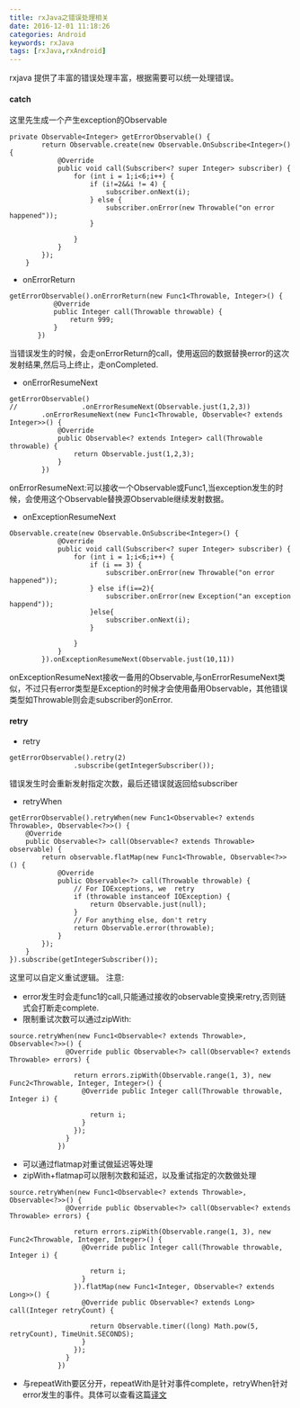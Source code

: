 ```yaml
---
title: rxJava之错误处理相关
date: 2016-12-01 11:18:26
categories: Android
keywords: rxJava
tags: [rxJava,rxAndroid]
---
```

rxjava 提供了丰富的错误处理丰富，根据需要可以统一处理错误。
<!--more-->
#### catch
这里先生成一个产生exception的Observable

```
private Observable<Integer> getErrorObservable() {
        return Observable.create(new Observable.OnSubscribe<Integer>() {
            @Override
            public void call(Subscriber<? super Integer> subscriber) {
                for (int i = 1;i<6;i++) {
                    if (i!=2&&i != 4) {
                        subscriber.onNext(i);
                    } else {
                        subscriber.onError(new Throwable("on error happened"));
                    }

                }
            }
        });
    }
```
- onErrorReturn

```
getErrorObservable().onErrorReturn(new Func1<Throwable, Integer>() {
           @Override
           public Integer call(Throwable throwable) {
               return 999;
           }
       })
```
当错误发生的时候，会走onErrorReturn的call，使用返回的数据替换error的这次发射结果,然后马上终止，走onCompleted.

- onErrorResumeNext

```
getErrorObservable()
//                .onErrorResumeNext(Observable.just(1,2,3))
        .onErrorResumeNext(new Func1<Throwable, Observable<? extends Integer>>() {
            @Override
            public Observable<? extends Integer> call(Throwable throwable) {
                return Observable.just(1,2,3);
            }
        })
```

onErrorResumeNext:可以接收一个Observable或Func1,当exception发生的时候，会使用这个Observable替换源Observable继续发射数据。

- onExceptionResumeNext

```
Observable.create(new Observable.OnSubscribe<Integer>() {
            @Override
            public void call(Subscriber<? super Integer> subscriber) {
                for (int i = 1;i<6;i++) {
                    if (i == 3) {
                        subscriber.onError(new Throwable("on error happened"));
                    } else if(i==2){
                        subscriber.onError(new Exception("an exception happend"));
                    }else{
                        subscriber.onNext(i);
                    }

                }
            }
        }).onExceptionResumeNext(Observable.just(10,11))
```

onExceptionResumeNext接收一备用的Observable,与onErrorResumeNext类似，不过只有error类型是Exception的时候才会使用备用Observable，其他错误类型如Throwable则会走subscriber的onError.

#### retry
- retry

```
getErrorObservable().retry(2)
                .subscribe(getIntegerSubscriber());
```
错误发生时会重新发射指定次数，最后还错误就返回给subscriber

- retryWhen

```
getErrorObservable().retryWhen(new Func1<Observable<? extends Throwable>, Observable<?>>() {
    @Override
    public Observable<?> call(Observable<? extends Throwable> observable) {
        return observable.flatMap(new Func1<Throwable, Observable<?>>() {
            @Override
            public Observable<?> call(Throwable throwable) {
                // For IOExceptions, we  retry
                if (throwable instanceof IOException) {
                    return Observable.just(null);
                }
                // For anything else, don't retry
                return Observable.error(throwable);
            }
        });
    }
}).subscribe(getIntegerSubscriber());
```
这里可以自定义重试逻辑。
注意:
- error发生时会走func1的call,只能通过接收的observable变换来retry,否则链式会打断走complete.
- 限制重试次数可以通过zipWith:

```
source.retryWhen(new Func1<Observable<? extends Throwable>, Observable<?>>() {
              @Override public Observable<?> call(Observable<? extends Throwable> errors) {

                return errors.zipWith(Observable.range(1, 3), new Func2<Throwable, Integer, Integer>() {
                  @Override public Integer call(Throwable throwable, Integer i) {

                    return i;
                  }
                });
              }
            })
```
- 可以通过flatmap对重试做延迟等处理
- zipWith+flatmap可以限制次数和延迟，以及重试指定的次数做处理

```
source.retryWhen(new Func1<Observable<? extends Throwable>, Observable<?>>() {
              @Override public Observable<?> call(Observable<? extends Throwable> errors) {

                return errors.zipWith(Observable.range(1, 3), new Func2<Throwable, Integer, Integer>() {
                  @Override public Integer call(Throwable throwable, Integer i) {

                    return i;
                  }
                }).flatMap(new Func1<Integer, Observable<? extends Long>>() {
                  @Override public Observable<? extends Long> call(Integer retryCount) {

                    return Observable.timer((long) Math.pow(5, retryCount), TimeUnit.SECONDS);
                  }
                });
              }
            })
```
- 与repeatWith要区分开，repeatWith是针对事件complete，retryWhen针对error发生的事件。具体可以查看这篇[译文](http://www.open-open.com/lib/view/open1454895890823.html)
